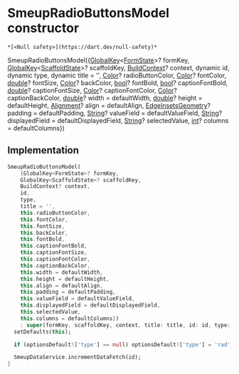 


# SmeupRadioButtonsModel constructor




    *[<Null safety>](https://dart.dev/null-safety)*



SmeupRadioButtonsModel({[GlobalKey](https://api.flutter.dev/flutter/widgets/GlobalKey-class.html)&lt;[FormState](https://api.flutter.dev/flutter/widgets/FormState-class.html)>? formKey, [GlobalKey](https://api.flutter.dev/flutter/widgets/GlobalKey-class.html)&lt;[ScaffoldState](https://api.flutter.dev/flutter/material/ScaffoldState-class.html)>? scaffoldKey, [BuildContext](https://api.flutter.dev/flutter/widgets/BuildContext-class.html)? context, dynamic id, dynamic type, dynamic title = '', [Color](https://api.flutter.dev/flutter/dart-ui/Color-class.html)? radioButtonColor, [Color](https://api.flutter.dev/flutter/dart-ui/Color-class.html)? fontColor, [double](https://api.flutter.dev/flutter/dart-core/double-class.html)? fontSize, [Color](https://api.flutter.dev/flutter/dart-ui/Color-class.html)? backColor, [bool](https://api.flutter.dev/flutter/dart-core/bool-class.html)? fontBold, [bool](https://api.flutter.dev/flutter/dart-core/bool-class.html)? captionFontBold, [double](https://api.flutter.dev/flutter/dart-core/double-class.html)? captionFontSize, [Color](https://api.flutter.dev/flutter/dart-ui/Color-class.html)? captionFontColor, [Color](https://api.flutter.dev/flutter/dart-ui/Color-class.html)? captionBackColor, [double](https://api.flutter.dev/flutter/dart-core/double-class.html)? width = defaultWidth, [double](https://api.flutter.dev/flutter/dart-core/double-class.html)? height = defaultHeight, [Alignment](https://api.flutter.dev/flutter/painting/Alignment-class.html)? align = defaultAlign, [EdgeInsetsGeometry](https://api.flutter.dev/flutter/painting/EdgeInsetsGeometry-class.html)? padding = defaultPadding, [String](https://api.flutter.dev/flutter/dart-core/String-class.html)? valueField = defaultValueField, [String](https://api.flutter.dev/flutter/dart-core/String-class.html)? displayedField = defaultDisplayedField, [String](https://api.flutter.dev/flutter/dart-core/String-class.html)? selectedValue, [int](https://api.flutter.dev/flutter/dart-core/int-class.html)? columns = defaultColumns})





## Implementation

```dart
SmeupRadioButtonsModel(
    {GlobalKey<FormState>? formKey,
    GlobalKey<ScaffoldState>? scaffoldKey,
    BuildContext? context,
    id,
    type,
    title = '',
    this.radioButtonColor,
    this.fontColor,
    this.fontSize,
    this.backColor,
    this.fontBold,
    this.captionFontBold,
    this.captionFontSize,
    this.captionFontColor,
    this.captionBackColor,
    this.width = defaultWidth,
    this.height = defaultHeight,
    this.align = defaultAlign,
    this.padding = defaultPadding,
    this.valueField = defaultValueField,
    this.displayedField = defaultDisplayedField,
    this.selectedValue,
    this.columns = defaultColumns})
    : super(formKey, scaffoldKey, context, title: title, id: id, type: type) {
  setDefaults(this);

  if (optionsDefault!['type'] == null) optionsDefault!['type'] = 'rad';

  SmeupDataService.incrementDataFetch(id);
}
```







